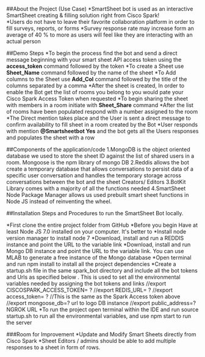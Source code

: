  ##About the Project (Use Case)
*SmartSheet bot is used as an interactive SmartSheet creating & filling solution right from Cisco Spark!  
*Users do not have to leave their favorite collaboration platform in order to fill surveys, reports, or forms
*Survey response rate may increase form an average of 40 % to more as users will feel like they are interacting with an actual person

 ##Demo Steps 
*To begin the process find the bot and send a direct message beginning with your smart sheet API access token using the  **access_token** command followed by the token
*To create a Sheet use **Sheet_Name** command followed by the name of the sheet
*To Add columns to the Sheet use **Add_Col** command followed by the title of the columns separated by a comma
*After the sheet is created, In order to enable the Bot get the list of rooms you belong to you would pate your Cisco Spark Access Token when requested
*To begin sharing the sheet with members in a room initiate with **Sheet_Share** command
*After the list of rooms have been populated respond with a number assigned to the room
*The Direct mention takes place and the User is sent a direct message to confirm availability to fill sheet in a room created by the Bot
*User responds with mention **@Smartsheetbot Yes** and the bot gets all the Users responses and populates the sheet with a row

##Components of the application/code 
1.MongoDB is the object oriented database we used to store the sheet ID against the list of shared users in a room. Mongoose is the npm library of mongo DB
2.Reddis allows the bot create a temporary database that allows conversations to persist data of a specific user conversation and handles the temporary storage across conversations between the bot and the sheet Creators/ Editors
3.BotKit Library comes with a majority of all the functions needed 
4.SmartSheet Node Package Manager allows us used prebuilt smart sheet functions in Node JS instead of reinventing the wheel.
 
##Installation Steps and Procedures to run the SmartSheet Bot locally.

*First clone the entire project folder from GitHub
*Before you begin Have at least Node JS 7.0 installed on your computer. It's better to *Install node version manager to install node 7
*Download, install and run a REDDIS instance and point the URL to the variable link
*Download, install and run Mongo DB instance and point the URL to the variable link. You can use MLAB to generate a free instance of the Mongo database
*Open terminal and run npm install  to install all the project dependencies
*Create a startup.sh file in the same spark_bot directory and include all the bot tokens and Urls as specified below . This is used to set all the environmental variables needed by assigning the bot tokens and links 
//export CISCOSPARK_ACCESS_TOKEN= ?
//export REDIS_URL= ?
//export access_token= ? //This is the same as the Spark Access token above
//export mongoose_db=? url to logo DB instance
//export public_address=? NGROK URL
 *To run the project open terminal within the IDE and run source startup.sh to run all the environmental variables, and use npm start to run the server

 ###Room for Improvement
*Update and Modify Smart Sheets directly from Cisco Spark
*Sheet Editors / admins should be able to add multiple responses to a sheet in form of rows.